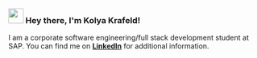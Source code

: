 ### <img src="https://media.giphy.com/media/hvRJCLFzcasrR4ia7z/giphy.gif" width="30px"> Hey there, I'm Kolya Krafeld!

I am a corporate software engineering/full stack development student at SAP. You can find me on **[LinkedIn](https://www.linkedin.com/in/kolya-krafeld/)** for additional information.
